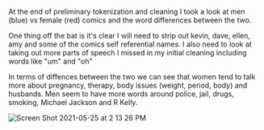 At the end of preliminary tokenization and cleaning I took a look at men (blue) vs female (red) comics and the word differences between the two.

One thing off the bat is it's clear I will need to strip out kevin, dave, ellen, amy and some of the comics self referential names.  I also need to look at taking out more parts of speech I missed in my initial cleaning including words like "um" and "oh" 

In terms of diffences between the two we can see that women tend to talk more about pregnancy, therapy, body issues (weight, period, body) and husbands.  Men seem to have more words around police, jail, drugs, smoking, Michael Jackson and R Kelly. 

![Screen Shot 2021-05-25 at 2 13 26 PM](https://user-images.githubusercontent.com/19785958/119555444-7c509580-bd63-11eb-8e84-e1e768885ed1.png)


